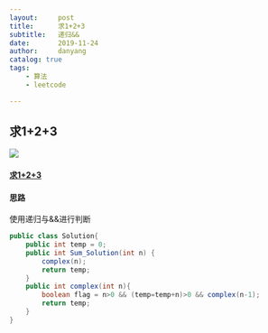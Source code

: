 ```yaml
---
layout:     post
title:      求1+2+3
subtitle:   递归&&
date:       2019-11-24
author:     danyang
catalog: true
tags:
    - 算法
    - leetcode

---
```


## 求1+2+3

![](../img/求1+2+3.png)

#### [求1+2+3](https://www.nowcoder.com/practice/7a0da8fc483247ff8800059e12d7caf1?tpId=13&tqId=11200&tPage=3&rp=1&ru=%2Fta%2Fcoding-interviews&qru=%2Fta%2Fcoding-interviews%2Fquestion-ranking)

#### 思路

使用递归与&&进行判断

```java
public class Solution{
    public int temp = 0;
    public int Sum_Solution(int n) {
        complex(n);
        return temp;
    }
    public int complex(int n){
        boolean flag = n>0 && (temp=temp+n)>0 && complex(n-1);
        return temp;
    }
}
```


